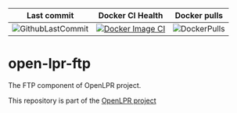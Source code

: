 |Last commit|Docker CI Health|Docker pulls|
|---|---|---|
|![GithubLastCommit](https://img.shields.io/github/last-commit/faisalthaheem/open-lpr-ftp)|[![Docker Image CI](https://github.com/faisalthaheem/open-lpr-ftp/actions/workflows/docker-image.yml/badge.svg?branch=main)](https://github.com/faisalthaheem/open-lpr-ftp/actions/workflows/docker-image.yml)|![DockerPulls](https://img.shields.io/docker/pulls/faisalthaheem/open-lpr-ftp)|

# open-lpr-ftp
The FTP component of OpenLPR project.

This repository is part of the [OpenLPR project](https://github.com/faisalthaheem/open-lpr)